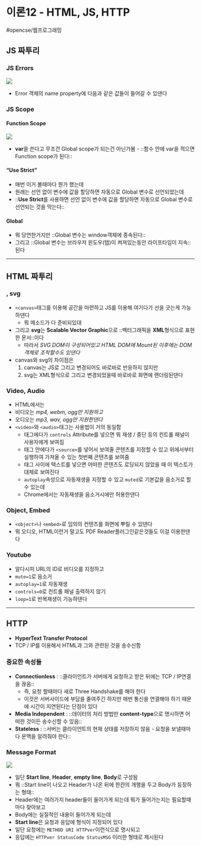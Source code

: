 # 이론12 - HTML, JS, HTTP
#opencse/웹프로그래밍

## JS 짜투리
### JS Errors
![](%E1%84%8B%E1%85%B5%E1%84%85%E1%85%A9%E1%86%AB12%20-%20HTML,%20JS,%20HTTP/Screen%20Shot%202021-11-24%20at%202.31.09%20PM.png)
* Error 객체의 name property에 다음과 같은 값들이 들어갈 수 있댄다
### JS Scope
#### Function Scope
![](%E1%84%8B%E1%85%B5%E1%84%85%E1%85%A9%E1%86%AB12%20-%20HTML,%20JS,%20HTTP/Screen%20Shot%202021-11-24%20at%202.33.00%20PM.png)
* **var**을 쓴다고 무조건 Global scope가 되는건 아닌가봄 - ::함수 안에 var을 적으면 Function scope가 된다::
#### “Use Strict”
* 매번 이거 볼때마다 뭔가 했는데
* 원래는 선언 없이 변수에 값을 할당하면 자동으로 Global 변수로 선언되었는데
* ::**Use Strict**를 사용하면 선언 없이 변수에 값을 할당하면 자동으로 Global 변수로 선언되는 것을 막는다::
#### Global
* 뭐 당연한거지만 ::Global 변수는 window객체에 종속된다::
* 그리고 ::Global 변수는 브라우저 윈도우(탭)이 켜져있는동안 라이프타임이 지속::된다
- - - -
## HTML 짜투리
### <canvas>, svg
* `<canvas>`태그를 이용해 공간을 마련하고 JS를 이용해 여기다가 선을 긋는게 가능하댄다
	* 뭐 메소드가 다 준비되있대
* 그리고 **svg**는 **Scalable Vector Graphic**으로 ::벡터그래픽을 **XML**형식으로 표현한 문서::이다
	* 따라서 _SVG DOM이 구성되어있고 HTML DOM에 Mount된 이후에는 DOM객체로 조작할수도 있댄다_
* canvas와 svg의 차이점은
	1. canvas는 JS로 그리고 변경되어도 바로바로 반응하지 않지만
	2. svg는 XML형식으로 그리고 변경되었을때 바로바로 화면에 랜더링된댄다
### Video, Audio
* HTML에서는
* 비디오는 _mp4, webm, ogg만 지원하고_
* 오디오는 _mp3, wav, ogg만 지원한댄다_
* `<video>`와 `<audio>`태그는 사용법이 거의 동일함
	* 태그에다가 `controls` Attribute를 넣으면 뭐 재생 / 중단 등의 컨트롤 패널이 사용자에게 보여짐
	* 태그 안에다가 `<source>`를 넣어서 보여줄 콘텐츠를 지정할 수 있고 위에서부터 실행하여 가져올 수 있는 첫번째 콘텐츠를 보여줌
	* 태그 사이에 텍스트를 넣으면 어떠한 콘텐츠도 로딩되지 않았을 때 이 텍스트가 대체로 보여진다
	* `autoplay`속성으로 자동재생을 지정할 수 있고 `muted`로 기본값을 음소거로 할 수 있는데
	* Chrome에서는 자동재생을 음소거시에만 허용한댄다
### Object, Embed
* `<object>`나 `<embed>`로 임의의 컨텐츠를 화면에 뿌릴 수 있댄다
* 뭐 오디오, HTML이런거 말고도 PDF Reader플러그인같은것들도 이걸 이용한댄다
### Youtube
* 알다시피 URL의 ID로 비디오를 지정하고
* `mute=1`로 음소거
* `autoplay=1`로 자동재생
* `controls=0`로 컨트롤 패널 출력하지 않기
* `loop=1`로 반복재생이 가능하댄다
- - - -
## HTTP
* **HyperText Transfer Protocol**
* TCP / IP를 이용해서 HTML과 그와 관련된 것을 송수신함
### 중요한 속성들
* **Connectionless** : ::클라이언트가 서버에게 요청하고 받은 뒤에는 TCP / IP연결을 끊음::
	* 즉, 요청 할때마다 새로 Three Handshake를 해야 한다
	* 이것은 서버사이드에 부담을 줄여주긴 하지만 매번 통신을 연결해야 하기 때문에 시간이 지연된다는 단점이 있다
* **Media Independent** : ::데이터의 처리 방법만 **content-type**으로 명시하면 어떠한 것이든 송수신할 수 있음::
* **Stateless** : ::서버는 클라이언트의 현재 상태를 저장하지 않음 - 요청을 보낼때마다 문맥을 알려줘야 한다::
### Message Format
![](%E1%84%8B%E1%85%B5%E1%84%85%E1%85%A9%E1%86%AB12%20-%20HTML,%20JS,%20HTTP/Screen%20Shot%202021-11-24%20at%204.17.41%20PM.png)
* 일단 **Start line**, **Header**, **empty line**, **Body**로 구성됨
* 뭐 ::Start line이 나오고 Header가 나온 뒤에 한칸의 개행을 두고 Body가 등장하는 형태::
* Header에는 여러가지 header들이 들어가게 되는데 뭐가 들어가는지는 필요할때마다 찾아보고
* Body에는 실질적인 내용이 들어가게 되는데
* **Start line**은 요청과 응답에 형식이 지정되어 있다
* 일단 요청에는 `METHOD URI HTTPver`이런식으로 명시되고
* 응답에는 `HTTPver StatusCode StatusMSG` 이러한 형태로 제시된다